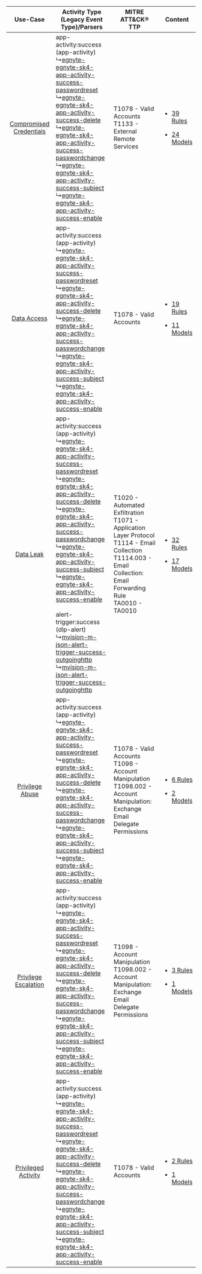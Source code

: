 |    Use-Case    | Activity Type (Legacy Event Type)/Parsers    | MITRE ATT&CK® TTP    | Content    |
|:----:| ---- | ---- | ---- |
| [Compromised Credentials](../../../UseCases/uc_compromised_credentials.md) |  app-activity:success (app-activity)<br> ↳[egnyte-egnyte-sk4-app-activity-success-passwordreset](Ps/pC_egnyteegnytesk4appactivitysuccesspasswordreset.md)<br> ↳[egnyte-egnyte-sk4-app-activity-success-delete](Ps/pC_egnyteegnytesk4appactivitysuccessdelete.md)<br> ↳[egnyte-egnyte-sk4-app-activity-success-passwordchange](Ps/pC_egnyteegnytesk4appactivitysuccesspasswordchange.md)<br> ↳[egnyte-egnyte-sk4-app-activity-success-subject](Ps/pC_egnyteegnytesk4appactivitysuccesssubject.md)<br> ↳[egnyte-egnyte-sk4-app-activity-success-enable](Ps/pC_egnyteegnytesk4appactivitysuccessenable.md)<br>    | T1078 - Valid Accounts<br>T1133 - External Remote Services<br>    | [<ul><li>39 Rules</li></ul><ul><li>24 Models</li></ul>](RM/r_m_mvision_mvision_Compromised_Credentials.md) |
|    [Data Access](../../../UseCases/uc_data_access.md)    |  app-activity:success (app-activity)<br> ↳[egnyte-egnyte-sk4-app-activity-success-passwordreset](Ps/pC_egnyteegnytesk4appactivitysuccesspasswordreset.md)<br> ↳[egnyte-egnyte-sk4-app-activity-success-delete](Ps/pC_egnyteegnytesk4appactivitysuccessdelete.md)<br> ↳[egnyte-egnyte-sk4-app-activity-success-passwordchange](Ps/pC_egnyteegnytesk4appactivitysuccesspasswordchange.md)<br> ↳[egnyte-egnyte-sk4-app-activity-success-subject](Ps/pC_egnyteegnytesk4appactivitysuccesssubject.md)<br> ↳[egnyte-egnyte-sk4-app-activity-success-enable](Ps/pC_egnyteegnytesk4appactivitysuccessenable.md)<br>    | T1078 - Valid Accounts<br>    | [<ul><li>19 Rules</li></ul><ul><li>11 Models</li></ul>](RM/r_m_mvision_mvision_Data_Access.md)    |
|    [Data Leak](../../../UseCases/uc_data_leak.md)    |  app-activity:success (app-activity)<br> ↳[egnyte-egnyte-sk4-app-activity-success-passwordreset](Ps/pC_egnyteegnytesk4appactivitysuccesspasswordreset.md)<br> ↳[egnyte-egnyte-sk4-app-activity-success-delete](Ps/pC_egnyteegnytesk4appactivitysuccessdelete.md)<br> ↳[egnyte-egnyte-sk4-app-activity-success-passwordchange](Ps/pC_egnyteegnytesk4appactivitysuccesspasswordchange.md)<br> ↳[egnyte-egnyte-sk4-app-activity-success-subject](Ps/pC_egnyteegnytesk4appactivitysuccesssubject.md)<br> ↳[egnyte-egnyte-sk4-app-activity-success-enable](Ps/pC_egnyteegnytesk4appactivitysuccessenable.md)<br><br> alert-trigger:success (dlp-alert)<br> ↳[mvision-m-json-alert-trigger-success-outgoinghttp](Ps/pC_mvisionmjsonalerttriggersuccessoutgoinghttp.md)<br> ↳[mvision-m-json-alert-trigger-success-outgoinghttp](Ps/pC_mvisionmjsonalerttriggersuccessoutgoinghttp.md)<br> | T1020 - Automated Exfiltration<br>T1071 - Application Layer Protocol<br>T1114 - Email Collection<br>T1114.003 - Email Collection: Email Forwarding Rule<br>TA0010 - TA0010<br> | [<ul><li>32 Rules</li></ul><ul><li>17 Models</li></ul>](RM/r_m_mvision_mvision_Data_Leak.md)    |
|         [Privilege Abuse](../../../UseCases/uc_privilege_abuse.md)         |  app-activity:success (app-activity)<br> ↳[egnyte-egnyte-sk4-app-activity-success-passwordreset](Ps/pC_egnyteegnytesk4appactivitysuccesspasswordreset.md)<br> ↳[egnyte-egnyte-sk4-app-activity-success-delete](Ps/pC_egnyteegnytesk4appactivitysuccessdelete.md)<br> ↳[egnyte-egnyte-sk4-app-activity-success-passwordchange](Ps/pC_egnyteegnytesk4appactivitysuccesspasswordchange.md)<br> ↳[egnyte-egnyte-sk4-app-activity-success-subject](Ps/pC_egnyteegnytesk4appactivitysuccesssubject.md)<br> ↳[egnyte-egnyte-sk4-app-activity-success-enable](Ps/pC_egnyteegnytesk4appactivitysuccessenable.md)<br>    | T1078 - Valid Accounts<br>T1098 - Account Manipulation<br>T1098.002 - Account Manipulation: Exchange Email Delegate Permissions<br>    | [<ul><li>6 Rules</li></ul><ul><li>2 Models</li></ul>](RM/r_m_mvision_mvision_Privilege_Abuse.md)    |
|    [Privilege Escalation](../../../UseCases/uc_privilege_escalation.md)    |  app-activity:success (app-activity)<br> ↳[egnyte-egnyte-sk4-app-activity-success-passwordreset](Ps/pC_egnyteegnytesk4appactivitysuccesspasswordreset.md)<br> ↳[egnyte-egnyte-sk4-app-activity-success-delete](Ps/pC_egnyteegnytesk4appactivitysuccessdelete.md)<br> ↳[egnyte-egnyte-sk4-app-activity-success-passwordchange](Ps/pC_egnyteegnytesk4appactivitysuccesspasswordchange.md)<br> ↳[egnyte-egnyte-sk4-app-activity-success-subject](Ps/pC_egnyteegnytesk4appactivitysuccesssubject.md)<br> ↳[egnyte-egnyte-sk4-app-activity-success-enable](Ps/pC_egnyteegnytesk4appactivitysuccessenable.md)<br>    | T1098 - Account Manipulation<br>T1098.002 - Account Manipulation: Exchange Email Delegate Permissions<br>    | [<ul><li>3 Rules</li></ul><ul><li>1 Models</li></ul>](RM/r_m_mvision_mvision_Privilege_Escalation.md)      |
|     [Privileged Activity](../../../UseCases/uc_privileged_activity.md)     |  app-activity:success (app-activity)<br> ↳[egnyte-egnyte-sk4-app-activity-success-passwordreset](Ps/pC_egnyteegnytesk4appactivitysuccesspasswordreset.md)<br> ↳[egnyte-egnyte-sk4-app-activity-success-delete](Ps/pC_egnyteegnytesk4appactivitysuccessdelete.md)<br> ↳[egnyte-egnyte-sk4-app-activity-success-passwordchange](Ps/pC_egnyteegnytesk4appactivitysuccesspasswordchange.md)<br> ↳[egnyte-egnyte-sk4-app-activity-success-subject](Ps/pC_egnyteegnytesk4appactivitysuccesssubject.md)<br> ↳[egnyte-egnyte-sk4-app-activity-success-enable](Ps/pC_egnyteegnytesk4appactivitysuccessenable.md)<br>    | T1078 - Valid Accounts<br>    | [<ul><li>2 Rules</li></ul><ul><li>1 Models</li></ul>](RM/r_m_mvision_mvision_Privileged_Activity.md)       |